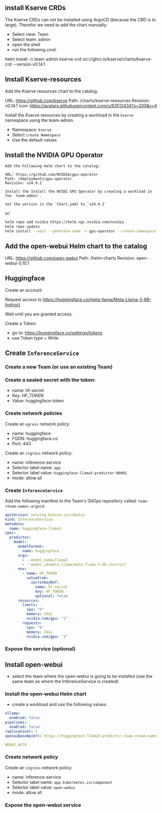 
## install Kserve CRDs

The Kserve CRDs can not be installed using ArgoCD (because the CRD is to large). Therefor we need to add the chart manually:

- Select view: Team
- Select team: admin
- open the shell
- run the following cmd:

helm install -n team-admin kserve-crd oci://ghcr.io/kserve/charts/kserve-crd --version v0.14.1

## Install Kserve-resources

Add the Kserve resources chart to the catalog:

URL: https://github.com/kserve
Path: /charts/kserve-resources
Revision: v0.14.1
icon: https://avatars.githubusercontent.com/u/83512434?s=200&v=4

Install the Kserve resources by creating a workload in the `kserve` namespace using the team-admin. 

- Namespace: `kserve`
- Select `create Namespace`
- Use the default values



## Install the NVIDIA GPU Operator

```
Add the Following Helm chart to the catalog:

URL: https://github.com/NVIDIA/gpu-operator
Path: /deployments/gpu-operator
Revision: v24.9.2

Install the Install the NVIDI GPU Operator by creating a workload in the `team-admin`. 

Set the version in the `Chart.yaml to `v24.9.2`
```


or:

```bash
helm repo add nvidia https://helm.ngc.nvidia.com/nvidia
helm repo update
helm install --wait --generate-name -n gpu-operator --create-namespace nvidia/gpu-operator --version=v24.9.1
```

## Add the open-webui Helm chart to the catalog

URL: https://github.com/open-webui
Path: /helm-charts
Revision: open-webui-5.10.1

## Huggingface

Create an account.

Request access to https://huggingface.co/meta-llama/Meta-Llama-3-8B-Instruct

Wait until you are granted access.

Create a Token:

- go to: https://huggingface.co/settings/tokens
- use Token type = Write

<!-- <p><img src="https://github.com/linode/apl-example-apps/blob/main/img/hf-token.png/?raw=true" width="100%" align="center"></p> -->

## Create `InferenceService`

### Create a new Team (or use an existing Team)

### Create a sealed secret with the token:

- name: hf-secret
- Key: HF_TOKEN
- Value: huggingface-token

### Create network policies

Create an `egress` network policy:

- name: huggingface
- FQDN: huggingface.co
- Port: 443

Create an `ingress` network policy:

- name: inference-service
- Selector label name: `app`
- Selector label value: `huggingface-llama3-predictor-00001`
- mode: allow all

### Create `InferenceService`
Add the following manifest to the Team's GitOps repository called: `team-<team-name>-argocd`:

```yaml
apiVersion: serving.kserve.io/v1beta1
kind: InferenceService
metadata:
  name: huggingface-llama3
spec:
  predictor:
    model:
      modelFormat:
        name: huggingface
      args:
        - --model_name=llama3
        - --model_id=meta-llama/meta-llama-3-8b-instruct
      env:
        - name: HF_TOKEN
          valueFrom:
            secretKeyRef:
              name: hf-secret
              key: HF_TOKEN
              optional: false
      resources:
        limits:
          cpu: "6"
          memory: 24Gi
          nvidia.com/gpu: "1"
        requests:
          cpu: "6"
          memory: 24Gi
          nvidia.com/gpu: "1"
```

### Expose the service (optional)

## Install open-webui

- select the team where the open-webui is going to be installed (use the same team as where the InferenceService is created)

### Install the open-webui Helm chart

- create a workload and use the following values:

```yaml
ollama:
  enabled: false
pipelines:
  enabled: false
replicaCount: 1
openaiBaseApiUrl: https://huggingface-llama3-predictor-team-<team-name>.<cluster-domain>>/openai/v1

WEBUI_AUTH
```

### Create network policy

Create an `ingress` network policy:

- name: inference-service
- Selector label name: `app.kubernetes.io/component`
- Selector label value: `open-webui`
- mode: allow all

### Expose the open-webui service


